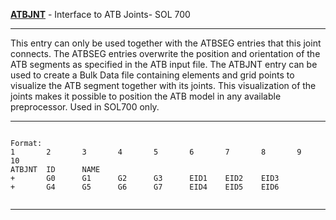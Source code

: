 __**[ATBJNT](https://help.hexagonmi.com/bundle/MSC_Nastran_2022.4/page/Nastran_Combined_Book/qrg/bulkab/TOC.ATBJNT.xhtml)**__   -   Interface to ATB Joints- SOL 700

--------------------------------------------------------------------------------
This entry can only be used together with the ATBSEG entries that this joint connects. The ATBSEG entries overwrite the position and orientation of the ATB segments as specified in the ATB input file. The ATBJNT entry can be used to create a Bulk Data file containing elements and grid points to visualize the ATB segment together with its joints. This visualization of the joints makes it possible to position the ATB model in any available preprocessor. Used in SOL700 only.

--------------------------------------------------------------------------------
```text

Format:
1       2       3       4       5       6       7       8       9       10      
ATBJNT  ID      NAME    
+       G0      G1      G2      G3      EID1    EID2    EID3    
+       G4      G5      G6      G7      EID4    EID5    EID6    


```

--------------------------------------------------------------------------------
